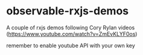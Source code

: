 # observable-rxjs-demos
A couple of rxjs demos following Cory Rylan videos (https://www.youtube.com/watch?v=ZmEvKLYF0os)

remember to enable youtube API with your own key
